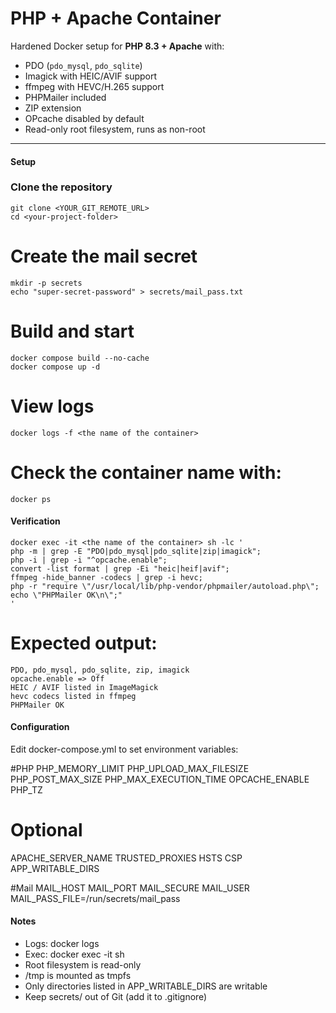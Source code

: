 # PHP + Apache Container

Hardened Docker setup for **PHP 8.3 + Apache** with:

- PDO (`pdo_mysql`, `pdo_sqlite`)
- Imagick with HEIC/AVIF support
- ffmpeg with HEVC/H.265 support
- PHPMailer included
- ZIP extension
- OPcache disabled by default
- Read-only root filesystem, runs as non-root

---

#### Setup

### Clone the repository
```
git clone <YOUR_GIT_REMOTE_URL>
cd <your-project-folder>
```
# Create the mail secret
```
mkdir -p secrets
echo "super-secret-password" > secrets/mail_pass.txt
```

# Build and start
```
docker compose build --no-cache
docker compose up -d
```

# View logs
```
docker logs -f <the name of the container>
```

# Check the container name with:
```
docker ps
```

#### Verification
```
docker exec -it <the name of the container> sh -lc '
php -m | grep -E "PDO|pdo_mysql|pdo_sqlite|zip|imagick";
php -i | grep -i "^opcache.enable";
convert -list format | grep -Ei "heic|heif|avif";
ffmpeg -hide_banner -codecs | grep -i hevc;
php -r "require \"/usr/local/lib/php-vendor/phpmailer/autoload.php\"; echo \"PHPMailer OK\n\";"
'

```
# Expected output:
```
PDO, pdo_mysql, pdo_sqlite, zip, imagick
opcache.enable => Off
HEIC / AVIF listed in ImageMagick
hevc codecs listed in ffmpeg
PHPMailer OK
```
#### Configuration

Edit docker-compose.yml to set environment variables:

#PHP
PHP_MEMORY_LIMIT
PHP_UPLOAD_MAX_FILESIZE
PHP_POST_MAX_SIZE
PHP_MAX_EXECUTION_TIME
OPCACHE_ENABLE
PHP_TZ

# Optional
APACHE_SERVER_NAME
TRUSTED_PROXIES
HSTS
CSP
APP_WRITABLE_DIRS

#Mail
MAIL_HOST
MAIL_PORT
MAIL_SECURE
MAIL_USER
MAIL_PASS_FILE=/run/secrets/mail_pass

#### Notes

- Logs: docker logs <the name of the container>
- Exec: docker exec -it <the name of the container> sh
- Root filesystem is read-only
- /tmp is mounted as tmpfs
- Only directories listed in APP_WRITABLE_DIRS are writable
- Keep secrets/ out of Git (add it to .gitignore)
